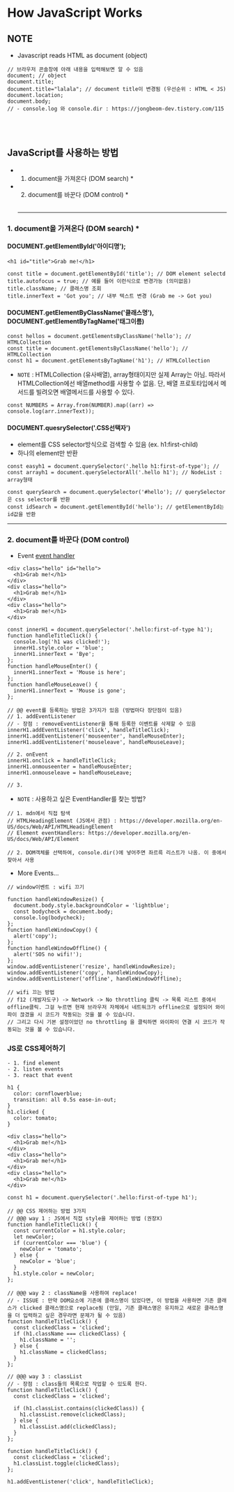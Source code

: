 # How JavaScript Works

## NOTE

- Javascript reads HTML as document (object)

```
// 브라우저 콘솔창에 아래 내용을 입력해보면 알 수 있음
document; // object
document.title;
document.title="lalala"; // document title이 변경됨 (우선순위 : HTML < JS)
document.location;
document.body;
// - console.log 와 console.dir : https://jongbeom-dev.tistory.com/115
```

<br><br>

## JavaScript를 사용하는 방법

- 1. document을 가져온다 (DOM search) \*
- 2. document를 바꾼다 (DOM control) \*
  <br><br>
  <hr>

### 1. document을 가져온다 (DOM search) \*

#### DOCUMENT.getElementById('아이디명');

```
<h1 id="title">Grab me!</h1>
```

```
const title = document.getElementById('title'); // DOM element selectd
title.autofocus = true; // 예를 들어 이런식으로 변경가능 (의미없음)
title.className; // 클래스명 조회
title.innerText = 'Got you'; // 내부 텍스트 변경 (Grab me -> Got you)
```

#### DOCUMENT.getElementByClassName('클래스명'), DOCUMENT.getElementByTagName('태그이름)

```
const hellos = document.getElementsByClassName('hello'); // HTMLCollection
const title = document.getElementsByClassName('hello'); // HTMLCollection
const h1 = document.getElementsByTagName('h1'); // HTMLCollection
```

- `NOTE` : HTMLCollection (유사배열), array형태이지만 실제 Array는 아님. 따라서 HTMLCollection에선 배열method를 사용할 수 없음. 단, 배열 프로토타입에서 메서드를 빌려오면 배열메서드를 사용할 수 있다.

```
const NUMBERS = Array.from(NUMBER).map((arr) => console.log(arr.innerText));
```

#### DOCUMENT.quesrySelector('.CSS선택자')

- element를 CSS selector방식으로 검색할 수 있음 (ex. h1:first-child)
- 하나의 element만 반환

```
const easyh1 = document.querySelector('.hello h1:first-of-type'); //
const arrayh1 = document.querySelectorAll('.hello h1'); // NodeList : array형태
```

```
const querySearch = document.querySelector('#hello'); // querySelector은 css selector를 반환
const idSearch = document.getElementById('hello'); // getElementById는 id값을 반환
```

<hr>

### 2. document를 바꾼다 (DOM control)

- Event [event handler](https://developer.mozilla.org/ko/docs/Web/Events)

```
<div class="hello" id="hello">
  <h1>Grab me!</h1>
</div>
<div class="hello">
  <h1>Grab me!</h1>
</div>
<div class="hello">
  <h1>Grab me!</h1>
</div>
```

```
const innerH1 = document.querySelector('.hello:first-of-type h1');
function handleTitleClick() {
  console.log('h1 was clicked!');
  innerH1.style.color = 'blue';
  innerH1.innerText = 'Bye';
};
function handleMouseEnter() {
  innerH1.innerText = 'Mouse is here';
};
function handleMouseLeave() {
  innerH1.innerText = 'Mouse is gone';
};

// @@ event를 등록하는 방법은 3가지가 있음 (방법마다 장단점이 있음)
// 1. addEventListener
// - 장점 : removeEventListener을 통해 등록한 이벤트를 삭제할 수 있음
innerH1.addEventListener('click', handleTitleClick);
innerH1.addEventListener('mouseenter', handleMouseEnter);
innerH1.addEventListener('mouseleave', handleMouseLeave);

// 2. onEvent
innerH1.onclick = handleTitleClick;
innerH1.onmouseenter = handleMouseEnter;
innerH1.onmouseleave = handleMouseLeave;

// 3.
```

- `NOTE` : 사용하고 싶은 EventHandler를 찾는 방법?

```
// 1. mdn에서 직접 탐색
// HTMLHeadingElement (JS에서 관점) : https://developer.mozilla.org/en-US/docs/Web/API/HTMLHeadingElement
// Element eventHandlers: https://developer.mozilla.org/en-US/docs/Web/API/Element

// 2. DOM객체를 선택하여, console.dir()에 넣어주면 좌르륵 리스트가 나옴. 이 중에서 찾아서 사용
```

- More Events...

```
// window이벤트 : wifi 끄기

function handleWindowResize() {
  document.body.style.backgroundColor = 'lightblue';
  const bodycheck = document.body;
  console.log(bodycheck);
};
function handleWindowCopy() {
  alert('copy');
};
function handleWindowOffline() {
  alert('SOS no wifi!');
};
window.addEventListener('resize', handleWindowResize);
window.addEventListener('copy', handleWindowCopy);
window.addEventListener('offline', handleWindowOffline);

// wifi 끄는 방법
// f12 (개발자도구) -> Network -> No throttling 클릭 -> 목록 리스트 중에서 offline클릭. 그걸 누르면 현재 브라우저 자체에서 네트워크가 offline으로 설정되어 와이파이 끊겼을 시 코드가 작동되는 것을 볼 수 있습니다.
// 그리고 다시 기본 설정이었던 no throttling 을 클릭하면 와이파이 연결 시 코드가 작동되는 것을 볼 수 있습니다.
```

### JS로 CSS제어하기

```
- 1. find element
- 2. listen events
- 3. react that event
```

```
h1 {
  color: cornflowerblue;
  transition: all 0.5s ease-in-out;
}
h1.clicked {
  color: tomato;
}
```

```
<div class="hello">
  <h1>Grab me!</h1>
</div>
<div class="hello">
  <h1>Grab me!</h1>
</div>
<div class="hello">
  <h1>Grab me!</h1>
</div>
```

```
const h1 = document.querySelector('.hello:first-of-type h1');

// @@ CSS 제어하는 방법 3가지
// @@@ way 1 : JS에서 직접 style을 제어하는 방법 (권장X)
function handleTitleClick() {
  const currentColor = h1.style.color;
  let newColor;
  if (currentColor === 'blue') {
    newColor = 'tomato';
  } else {
    newColor = 'blue';
  }
  h1.style.color = newColor;
};

// @@@ way 2 : className을 사용하여 replace!
// - ISSUE : 만약 DOM요소에 기존에 클래스명이 있었다면, 이 방법을 사용하면 기존 클래스가 clicked 클래스명으로 replace됨 (만일, 기존 클래스명은 유지하고 새로운 클래스명을 더 입력하고 싶은 경우라면 문제가 될 수 있음)
function handleTitleClick() {
  const clickedClass = 'clicked';
  if (h1.className === clickedClass) {
    h1.className = '';
  } else {
    h1.className = clickedClass;
  }
};

// @@@ way 3 : classList
// - 장점 : class들의 목록으로 작업할 수 있도록 한다.
function handleTitleClick() {
  const clickedClass = 'clicked';

  if (h1.classList.contains(clickedClass)) {
    h1.classList.remove(clickedClass);
  } else {
    h1.classList.add(clickedClass);
  }
};

function handleTitleClick() {
  const clickedClass = 'clicked';
  h1.classList.toggle(clickedClass);
};

h1.addEventListener('click', handleTitleClick);
```
